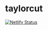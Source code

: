 # taylorcut
[![Netlify Status](https://api.netlify.com/api/v1/badges/d6d756fb-b5eb-41ff-be3b-74a32e5d5eeb/deploy-status)](https://app.netlify.com/sites/thetaylorcut/deploys)